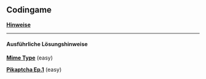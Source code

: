 ## Codingame

__[Hinweise](./hinweise.md)__

---

#### Ausführliche Lösungshinweise

__[Mime Type](./mimetype.md)__  (easy)

__[Pikaptcha Ep.1](./pikaptcha01.md)__  (easy)



